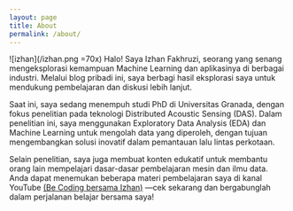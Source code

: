 ```yaml
---
layout: page
title: About
permalink: /about/
---
```


![izhan](/izhan.png =70x) Halo! Saya Izhan Fakhruzi, seorang yang senang mengeksplorasi kemampuan Machine Learning dan aplikasinya di berbagai industri. Melalui blog pribadi ini, saya berbagi hasil eksplorasi saya untuk mendukung pembelajaran dan diskusi lebih lanjut.

Saat ini, saya sedang menempuh studi PhD di Universitas Granada, dengan fokus penelitian pada teknologi Distributed Acoustic Sensing (DAS). Dalam penelitian ini, saya menggunakan Exploratory Data Analysis (EDA) dan Machine Learning untuk mengolah data yang diperoleh, dengan tujuan mengembangkan solusi inovatif dalam pemantauan lalu lintas perkotaan.

Selain penelitian, saya juga membuat konten edukatif untuk membantu orang lain mempelajari dasar-dasar pembelajaran mesin dan ilmu data. Anda dapat menemukan beberapa materi pembelajaran saya di kanal YouTube [(Be Coding bersama Izhan)](https://youtube.com/@belajarcodingbersamaizhan9560?si=v7lXxtnUON-Hl2HW) —cek sekarang dan bergabunglah dalam perjalanan belajar bersama saya!
